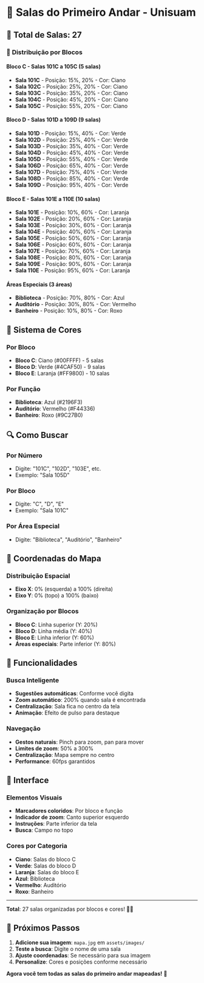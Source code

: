# 🏢 Salas do Primeiro Andar - Unisuam

## 📍 **Total de Salas: 27**

### 🎯 **Distribuição por Blocos**

#### **Bloco C - Salas 101C a 105C (5 salas)**
- **Sala 101C** - Posição: 15%, 20% - Cor: Ciano
- **Sala 102C** - Posição: 25%, 20% - Cor: Ciano
- **Sala 103C** - Posição: 35%, 20% - Cor: Ciano
- **Sala 104C** - Posição: 45%, 20% - Cor: Ciano
- **Sala 105C** - Posição: 55%, 20% - Cor: Ciano

#### **Bloco D - Salas 101D a 109D (9 salas)**
- **Sala 101D** - Posição: 15%, 40% - Cor: Verde
- **Sala 102D** - Posição: 25%, 40% - Cor: Verde
- **Sala 103D** - Posição: 35%, 40% - Cor: Verde
- **Sala 104D** - Posição: 45%, 40% - Cor: Verde
- **Sala 105D** - Posição: 55%, 40% - Cor: Verde
- **Sala 106D** - Posição: 65%, 40% - Cor: Verde
- **Sala 107D** - Posição: 75%, 40% - Cor: Verde
- **Sala 108D** - Posição: 85%, 40% - Cor: Verde
- **Sala 109D** - Posição: 95%, 40% - Cor: Verde

#### **Bloco E - Salas 101E a 110E (10 salas)**
- **Sala 101E** - Posição: 10%, 60% - Cor: Laranja
- **Sala 102E** - Posição: 20%, 60% - Cor: Laranja
- **Sala 103E** - Posição: 30%, 60% - Cor: Laranja
- **Sala 104E** - Posição: 40%, 60% - Cor: Laranja
- **Sala 105E** - Posição: 50%, 60% - Cor: Laranja
- **Sala 106E** - Posição: 60%, 60% - Cor: Laranja
- **Sala 107E** - Posição: 70%, 60% - Cor: Laranja
- **Sala 108E** - Posição: 80%, 60% - Cor: Laranja
- **Sala 109E** - Posição: 90%, 60% - Cor: Laranja
- **Sala 110E** - Posição: 95%, 60% - Cor: Laranja

#### **Áreas Especiais (3 áreas)**
- **Biblioteca** - Posição: 70%, 80% - Cor: Azul
- **Auditório** - Posição: 30%, 80% - Cor: Vermelho
- **Banheiro** - Posição: 10%, 80% - Cor: Roxo

## 🎨 **Sistema de Cores**

### **Por Bloco**
- **Bloco C**: Ciano (#00FFFF) - 5 salas
- **Bloco D**: Verde (#4CAF50) - 9 salas
- **Bloco E**: Laranja (#FF9800) - 10 salas

### **Por Função**
- **Biblioteca**: Azul (#2196F3)
- **Auditório**: Vermelho (#F44336)
- **Banheiro**: Roxo (#9C27B0)

## 🔍 **Como Buscar**

### **Por Número**
- Digite: "101C", "102D", "103E", etc.
- Exemplo: "Sala 105D"

### **Por Bloco**
- Digite: "C", "D", "E"
- Exemplo: "Sala 101C"

### **Por Área Especial**
- Digite: "Biblioteca", "Auditório", "Banheiro"

## 📐 **Coordenadas do Mapa**

### **Distribuição Espacial**
- **Eixo X**: 0% (esquerda) a 100% (direita)
- **Eixo Y**: 0% (topo) a 100% (baixo)

### **Organização por Blocos**
- **Bloco C**: Linha superior (Y: 20%)
- **Bloco D**: Linha média (Y: 40%)
- **Bloco E**: Linha inferior (Y: 60%)
- **Áreas especiais**: Parte inferior (Y: 80%)

## 🎯 **Funcionalidades**

### **Busca Inteligente**
- **Sugestões automáticas**: Conforme você digita
- **Zoom automático**: 200% quando sala é encontrada
- **Centralização**: Sala fica no centro da tela
- **Animação**: Efeito de pulso para destaque

### **Navegação**
- **Gestos naturais**: Pinch para zoom, pan para mover
- **Limites de zoom**: 50% a 300%
- **Centralização**: Mapa sempre no centro
- **Performance**: 60fps garantidos

## 📱 **Interface**

### **Elementos Visuais**
- **Marcadores coloridos**: Por bloco e função
- **Indicador de zoom**: Canto superior esquerdo
- **Instruções**: Parte inferior da tela
- **Busca**: Campo no topo

### **Cores por Categoria**
- **Ciano**: Salas do bloco C
- **Verde**: Salas do bloco D
- **Laranja**: Salas do bloco E
- **Azul**: Biblioteca
- **Vermelho**: Auditório
- **Roxo**: Banheiro

---

**Total**: 27 salas organizadas por blocos e cores! 🎯✨

## 🚀 **Próximos Passos**

1. **Adicione sua imagem**: `mapa.jpg` em `assets/images/`
2. **Teste a busca**: Digite o nome de uma sala
3. **Ajuste coordenadas**: Se necessário para sua imagem
4. **Personalize**: Cores e posições conforme necessário

**Agora você tem todas as salas do primeiro andar mapeadas!** 🏢
